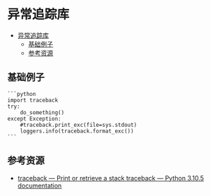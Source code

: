 # 异常追踪库

<!--ts-->
* [异常追踪库](#异常追踪库)
   * [基础例子](#基础例子)
   * [参考资源](#参考资源)

<!-- Created by https://github.com/ekalinin/github-markdown-toc -->
<!-- Added by: runner, at: Sat Jul 16 09:37:50 UTC 2022 -->

<!--te-->
## 基础例子
~~~admonish info title='结合日志使用'
```python
import traceback
try:
    do_something()
except Exception:
    #traceback.print_exc(file=sys.stdout)
    loggers.info(traceback.format_exc())
```
~~~
## 参考资源

- [traceback — Print or retrieve a stack traceback — Python 3.10.5 documentation](https://docs.python.org/3/library/traceback.html)